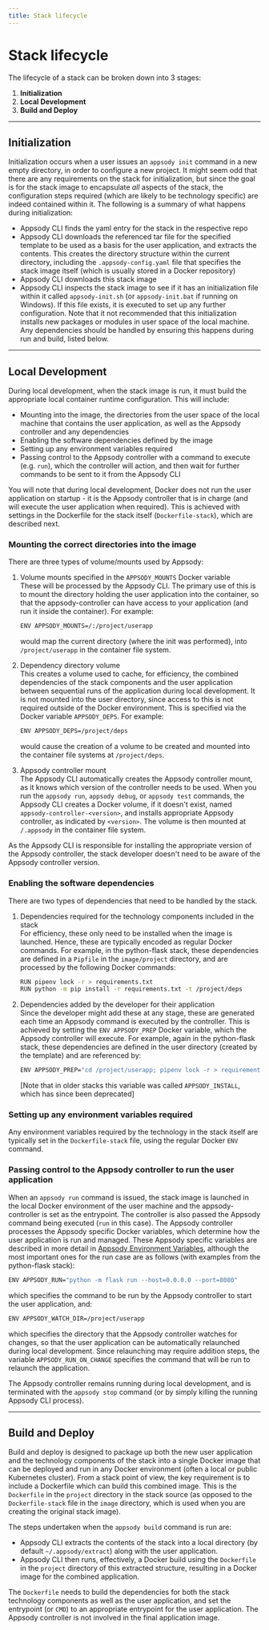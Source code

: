 ```yaml
---
title: Stack lifecycle
---
```


# Stack lifecycle

The lifecycle of a stack can be broken down into 3 stages:

1. **Initialization**
2. **Local Development**
3. **Build and Deploy**

---

## Initialization

Initialization occurs when a user issues an `appsody init` command in a new empty directory, in order to configure a new project. It might seem odd that there are any requirements on the stack for initialization, but since the goal is for the stack image to encapsulate *all* aspects of the stack, the configuration steps required (which are likely to be technology specific) are indeed contained within it. The following is a summary of what happens during initialization:

* Appsody CLI finds the yaml entry for the stack in the respective repo
* Appsody CLI downloads the referenced tar file for the specified template to be used as a basis for the user application, and extracts the contents. This creates the directory structure within the current directory, including the `.appsody-config.yaml` file that specifies the stack image itself (which is usually stored in a Docker repository)
* Appsody CLI downloads this stack image
* Appsody CLI inspects the stack image to see if it has an initialization file within it called `appsody-init.sh` (or `appsody-init.bat` if running on Windows). If this file exists, it is executed to set up any further configuration. Note that it not recommended that this initialization installs new packages or modules in user space of the local machine. Any dependencies should be handled by ensuring this happens during run and build, listed below.

---

## Local Development

During local development, when the stack image is run, it must build the appropriate local container runtime configuration. This will include:

* Mounting into the image, the directories from the user space of the local machine that contains the user application, as well as the Appsody controller and any dependencies
* Enabling the software dependencies defined by the image
* Setting up any environment variables required
* Passing control to the Appsody controller with a command to execute (e.g. `run`), which the controller will action, and then wait for further commands to be sent to it from the Appsody CLI

You will note that during local development, Docker does not run the user application on startup - it is the Appsody controller that is in charge (and will execute the user application when required). This is achieved with settings in the Dockerfile for the stack itself (`Dockerfile-stack`), which are described next.

### Mounting the correct directories into the image

There are three types of volume/mounts used by Appsody:

1. Volume mounts specified in the `APPSODY_MOUNTS` Docker variable  
These will be processed by the Appsody CLI. The primary use of this is to mount the directory holding the user application into the container, so that the appsody-controller can have access to your application (and run it inside the container). For example:

   ```bash
   ENV APPSODY_MOUNTS=/:/project/userapp
   ```

   would map the current directory (where the init was performed), into `/project/userapp` in the container file system.

2. Dependency directory volume  
This creates a volume used to cache, for efficiency, the combined dependencies of the stack components and the user application between sequential runs of the application during local development. It is not mounted into the user directory, since access to this is not required outside of the Docker environment. This is specified via the Docker variable `APPSODY_DEPS`. For example:

   ```bash
   ENV APPSODY_DEPS=/project/deps
   ```

   would cause the creation of a volume to be created and mounted into the container file systems at `/project/deps`.

3. Appsody controller mount  
The Appsody CLI automatically creates the Appsody controller mount, as it knows which version of the controller needs to be used.  When you run the `appsody run`, `appsody debug`, or `appsody test` commands, the Appsody CLI creates a Docker volume, if it doesn't exist, named `appsody-controller-<version>`, and installs appropriate Appsody controller, as indicated by `<version>`. The volume is then mounted at `/.appsody` in the container file system.

As the Appsody CLI is responsible for installing the appropriate version of the Appsody controller, the stack developer doesn't need to be aware of the Appsody controller version.

### Enabling the software dependencies

There are two types of dependencies that need to be handled by the stack.

1. Dependencies required for the technology components included in the stack  
For efficiency, these only need to be installed when the image is launched. Hence, these are typically encoded as regular Docker commands. For example, in the python-flask stack, these dependencies are defined in a `Pipfile` in the `image/project` directory, and are processed by the following Docker commands:

   ```bash
   RUN pipenv lock -r > requirements.txt
   RUN python -m pip install -r requirements.txt -t /project/deps
   ```

2. Dependencies added by the developer for their application  
Since the developer might add these at any stage, these are generated each time an Appsody command is executed by the controller. This is achieved by setting the `ENV APPSODY_PREP` Docker variable, which the Appsody controller will execute. For example, again in the python-flask stack, these dependencies are defined in the user directory (created by the template) and are referenced by:

   ```bash
   ENV APPSODY_PREP="cd /project/userapp; pipenv lock -r > requirements.txt; python -m pip install -r requirements.txt -t /project/deps"
   ```

   [Note that in older stacks this variable was called `APPSODY_INSTALL`, which has since been deprecated]

### Setting up any environment variables required

Any environment variables required by the technology in the stack itself are typically set in the `Dockerfile-stack` file, using the regular Docker `ENV` command.

### Passing control to the Appsody controller to run the user application

When an `appsody run` command is issued, the stack image is launched in the local Docker environment of the user machine and the appsody-controller is set as the entrypoint. The controller is also passed the Appsody command being executed (`run` in this case). The Appsody controller processes the Appsody specific Docker variables, which determine how the user application is run and managed. These Appsody specific variables are described in more detail in [Appsody Environment Variables](/content/docs/stacks/environment-variables.md), although the most important ones for the run case are as follows (with examples from the python-flask stack):

```bash
ENV APPSODY_RUN="python -m flask run --host=0.0.0.0 --port=8080"
```

which specifies the command to be run by the Appsody controller to start the user application, and:

```bash
ENV APPSODY_WATCH_DIR=/project/userapp
```

which specifies the directory that the Appsody controller watches for changes, so that the user application can be automatically relaunched during local development. Since relaunching may require addition steps, the variable `APPSODY_RUN_ON_CHANGE` specifies the command that will be run to relaunch the application.

The Appsody controller remains running during local development, and is terminated with the `appsody stop` command (or by simply killing the running Appsody CLI process).

---

## Build and Deploy

Build and deploy is designed to package up both the new user application and the technology components of the stack into a single Docker image that can be deployed and run in any Docker environment (often a local or public Kubernetes cluster). From a stack point of view, the key requirement is to include a Dockerfile which can build this combined image. This is the `Dockerfile` in the `project` directory in the stack source (as opposed to the `Dockerfile-stack` file in the `image` directory, which is used when you are creating the original stack image).

The steps undertaken when the `appsody build` command is run are:

* Appsody CLI extracts the contents of the stack into a local directory (by default `~/.appsody/extract`) along with the user application.
* Appsody CLI then runs, effectively, a Docker build using the `Dockerfile` in the `project` directory of this extracted structure, resulting in a Docker image for the combined application.

The `Dockerfile` needs to build the dependencies for both the stack technology components as well as the user application, and set the entrypoint (or `CMD`) to an appropriate entrypoint for the user application. The Appsody controller is not involved in the final application image.
